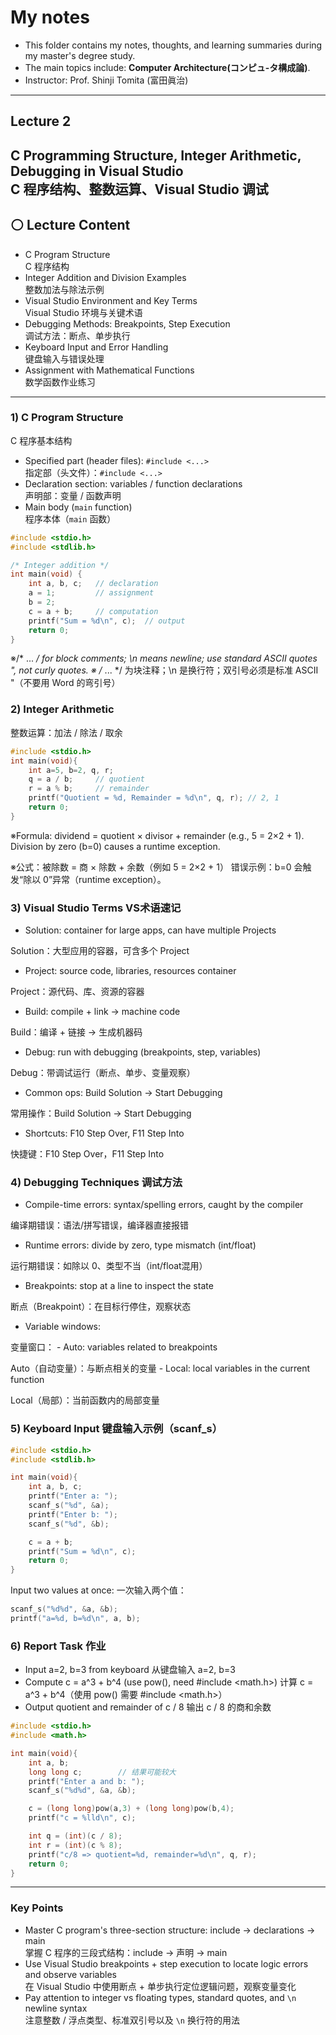 #  My notes
- This folder contains my notes, thoughts, and learning summaries during my master's degree study.
- The main topics include: **Computer Architecture(コンピュ-タ構成論)**.
- Instructor: Prof. Shinji Tomita (富田眞治)  

---
## Lecture 2
C Programming Structure, Integer Arithmetic, Debugging in Visual Studio  <br/>
C 程序结构、整数运算、Visual Studio 调试 
---
## ⚪ Lecture Content  
- C Program Structure  
  C 程序结构  
- Integer Addition and Division Examples  
  整数加法与除法示例  
- Visual Studio Environment and Key Terms  
  Visual Studio 环境与关键术语  
- Debugging Methods: Breakpoints, Step Execution  
  调试方法：断点、单步执行  
- Keyboard Input and Error Handling  
  键盘输入与错误处理  
- Assignment with Mathematical Functions  
  数学函数作业练习  

---

### 1) C Program Structure  
C 程序基本结构  

- Specified part (header files): `#include <...>`  
  指定部（头文件）：`#include <...>`  
- Declaration section: variables / function declarations  
  声明部：变量 / 函数声明  
- Main body (`main` function)  
  程序本体（`main` 函数）  

```c
#include <stdio.h>
#include <stdlib.h>

/* Integer addition */
int main(void) {
    int a, b, c;   // declaration
    a = 1;         // assignment
    b = 2;
    c = a + b;     // computation
    printf("Sum = %d\n", c);  // output
    return 0;
}
```
※/* ... */ for block comments; \n means newline; use standard ASCII quotes ", not curly quotes.
※ /* ... */ 为块注释；\n 是换行符；双引号必须是标准 ASCII "（不要用 Word 的弯引号）

### 2) Integer Arithmetic
整数运算：加法 / 除法 / 取余

```c
#include <stdio.h>
int main(void){
    int a=5, b=2, q, r;
    q = a / b;     // quotient
    r = a % b;     // remainder
    printf("Quotient = %d, Remainder = %d\n", q, r); // 2, 1
    return 0;
}
```
※Formula: dividend = quotient × divisor + remainder (e.g., 5 = 2×2 + 1). Division by zero (b=0) causes a runtime exception.

※公式：被除数 = 商 × 除数 + 余数（例如 5 = 2×2 + 1） 错误示例：b=0 会触发“除以 0”异常（runtime exception）。

### 3) Visual Studio Terms   VS术语速记
- Solution: container for large apps, can have multiple Projects
  
Solution：大型应用的容器，可含多个 Project
- Project: source code, libraries, resources container
  
Project：源代码、库、资源的容器
- Build: compile + link → machine code
  
Build：编译 + 链接 → 生成机器码
- Debug: run with debugging (breakpoints, step, variables)
  
Debug：带调试运行（断点、单步、变量观察）
- Common ops: Build Solution → Start Debugging
  
常用操作：Build Solution → Start Debugging
- Shortcuts: F10 Step Over, F11 Step Into
  
快捷键：F10 Step Over，F11 Step Into

### 4) Debugging Techniques 调试方法
- Compile-time errors: syntax/spelling errors, caught by the compiler
  
编译期错误：语法/拼写错误，编译器直接报错
- Runtime errors: divide by zero, type mismatch (int/float)
  
运行期错误：如除以 0、类型不当（int/float混用）
- Breakpoints: stop at a line to inspect the state
  
断点（Breakpoint）：在目标行停住，观察状态
- Variable windows:
  
变量窗口：
    - Auto: variables related to breakpoints

Auto（自动变量）：与断点相关的变量
    - Local: local variables in the current function

Local（局部）：当前函数内的局部变量

### 5) Keyboard Input 键盘输入示例（scanf_s）
```c
#include <stdio.h>
#include <stdlib.h>

int main(void){
    int a, b, c;
    printf("Enter a: ");
    scanf_s("%d", &a);
    printf("Enter b: ");
    scanf_s("%d", &b);

    c = a + b;
    printf("Sum = %d\n", c);
    return 0;
}
```
Input two values at once:
一次输入两个值：
```c
scanf_s("%d%d", &a, &b);
printf("a=%d, b=%d\n", a, b);
```
### 6) Report Task   作业
- Input a=2, b=3 from keyboard
  从键盘输入 a=2, b=3
- Compute c = a^3 + b^4 (use pow(), need #include <math.h>)
  计算 c = a^3 + b^4（使用 pow() 需要 #include <math.h>）
- Output quotient and remainder of c / 8
  输出 c / 8 的商和余数
  
```c
#include <stdio.h>
#include <math.h>

int main(void){
    int a, b;
    long long c;        // 结果可能较大
    printf("Enter a and b: ");
    scanf_s("%d%d", &a, &b);

    c = (long long)pow(a,3) + (long long)pow(b,4);
    printf("c = %lld\n", c);

    int q = (int)(c / 8);
    int r = (int)(c % 8);
    printf("c/8 => quotient=%d, remainder=%d\n", q, r);
    return 0;
}
```
---
### Key Points
- Master C program's three-section structure: include → declarations → main  
  掌握 C 程序的三段式结构：include → 声明 → main  
- Use Visual Studio breakpoints + step execution to locate logic errors and observe variables  
  在 Visual Studio 中使用断点 + 单步执行定位逻辑问题，观察变量变化  
- Pay attention to integer vs floating types, standard quotes, and `\n` newline syntax  
  注意整数 / 浮点类型、标准双引号以及 `\n` 换行符的用法  
